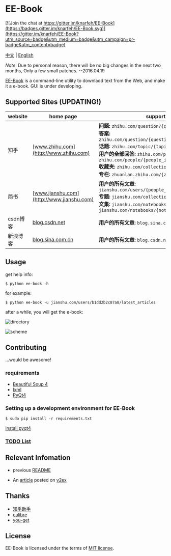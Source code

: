 # EE-Book

[![Join the chat at https://gitter.im/knarfeh/EE-Book](https://badges.gitter.im/knarfeh/EE-Book.svg)](https://gitter.im/knarfeh/EE-Book?utm_source=badge&utm_medium=badge&utm_campaign=pr-badge&utm_content=badge)

[中文](./README_cn.md) | [English](./README.md)

*Note*: Due to personal reason, there will be no big changes in the next two months, Only a few small patches.   --2016.04.19  

[EE-Book](https://github.com/knarfeh/EE-Book) is a command-line utility to downlaod text from the Web, and make it a e-book. GUI is under developing.

## Supported Sites (UPDATING!)

| website | home page                                | supported type                           |
| :------ | ---------------------------------------- | ---------------------------------------- |
| 知乎      | [www.zhihu.com](http://www.zhihu.com)    | **问题:** `zhihu.com/question/{question_id}`<br/>**答案:** `zhihu.com/question/{question_id}/answer/{answer_id}`<br/>**话题:** `zhihu.com/topic/{topic_id}`<br/>**用户的全部回答:** `zhihu.com/people/{people_id}` or `zhihu.com/people/{people_id}/answers`<br/>**收藏夹:** `zhihu.com/collection/{collection_id}` <br/> **专栏:** `zhuanlan.zhihu.com/{zhuanlan_id}` |
| 简书      | [www.jianshu.com](http://www.jianshu.com) | **用户的所有文章:** `jianshu.com/users/{people_id}/latest_articles`<br/>**专题:** `jianshu.com/collection/{collection_id}`<br/>**文集:** `jianshu.com/notebooks/{notebooks_id}/latest` or `jianshu.com/notebooks/{notebooks_id}/top` |
| csdn博客  | [blog.csdn.net](http://blog.csdn.net)    | **用户的所有文章:** `blog.sina.com.cn/u/{people_id}` |
| 新浪博客    | [blog.sina.com.cn](http://blog.sina.com.cn/) | **用户的所有文章:** `blog.csdn.net/{people_id}` |



## Usage

get help info:  

```console
$ python ee-book -h
```

for example:  

```console
$ python ee-book -u jianshu.com/users/b1dd2b2c87a8/latest_articles
```

after a while, you will get the e-book:   

![directory](http://7xi5vu.com1.z0.glb.clouddn.com/2016-03-09directory.png)  

![scheme](http://7xi5vu.com1.z0.glb.clouddn.com/2016-03-09Scheme.png)

## Contributing

...would be awesome! 

### requirements

 * [Beautiful Soup 4](http://www.crummy.com/software/BeautifulSoup/)
 * [lxml](http://lxml.de/)
 * [PyQt4](https://www.riverbankcomputing.com/software/pyqt/download)

### Setting up a development environment for EE-Book 

```Console
$ sudo pip install -r requirements.txt
```

[install pyqt4](https://riverbankcomputing.com/software/pyqt/download/)


### [TODO List](./doc/TODOlist.md)

## Relevant Infomation

* previous [README](https://github.com/knarfeh/EE-Book/blob/c4d870ff8cca6bbac97f04c9da727397cee8d519/README.md)

* An [article](http://knarfeh.github.io/2016/03/17/EE-Book/) posted on [v2ex](https://v2ex.com/)

## Thanks

* [知乎助手](https://github.com/YaoZeyuan/ZhihuHelp)
* [calibre](https://github.com/kovidgoyal/calibre)
* [you-get](https://github.com/soimort/you-get)

## License

EE-Book is licensed under the terms of [MIT license](./LICENSE).